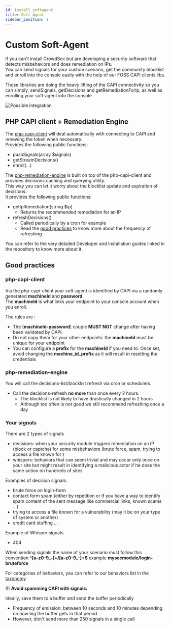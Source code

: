 ```yaml
---
id: install_softagent
title: Soft Agent
sidebar_position: 1
---
```


# Custom Soft-Agent

If you can't install CrowdSec but are developing a security software that detects misbehaviors and does remediation on IPs.\
You can send signals for your custom scenario, get the community blocklist and enroll into the console easily with the help of our FOSS CAPI clients libs.

Those libraries are doing the heavy lifting of the CAPI connectivity so you can simply, sendSignals, getDecisions and getRemediationForIp, as well as enrolling your soft-agent into the console

![Possible integration](/img/php-libs-crowdsec-overview+cron.jpg)

## PHP CAPI client + Remediation Engine

The [php-capi-client](https://github.com/crowdsecurity/php-capi-client) will deal automatically with connecting to CAPI and renewing the token when necessary.\
Provides the following public functions:
* pushSignals(array $signals)
* getStreamDecisions()
* enroll(...)

The [php-remediation-engine](https://github.com/crowdsecurity/php-remediation-engine) is built on top of the php-capi-client and provides decisions caching and querying utility.\
This way you can let it worry about the blocklist update and expiration of decisions.\
It provides the following public functions:
* getIpRemediation(string $ip)
  * Returns the recommended remediation for an IP
* refreshDecisions()
  * Called periodically by a cron for example
  * Read the [good practices](#good-practices) to know more about the frequency of refreshing

You can refer to the very detailed Developer and Installation guides linked in the repository to know more about it.

## Good practices

### php-capi-client
Via the php-capi-client your soft-agent is identified by CAPI via a randomly generated **machineId** and **password**.\
The **machineId** is what links your endpoint to your console account when you enroll.

The rules are : 
* The [**machineId-password**] couple **MUST NOT** change after having been validated by CAPI.
* Do not copy them for your other endpoints: the **machineId** must be unique for your endpoint
* You can configure a **prefix** for the **machineId** if you need to. Once set, avoid changing the **machine_id_prefix** as it will result in resetting the credentials

### php-remediation-engine

You will call the decisions-list/blocklist refresh via cron or schedulers.
* Call the decisions-refresh **no more** than once every 2 hours.
  * The blocklist is not likely to have drastically changed in 2 hours 
  * Although too often is not good we still recommend refreshing once a day

### Your signals

There are 2 types of signals
* decisions: when your security module triggers remediation on an IP (block or captcha) for some misbehaviors (brute force, spam, trying to access a file known for )
* whispers: behaviors that can seem trivial and may occur only once on your site but might result in identifying a malicious actor if he does the same action on hundreds of sites

Examples of decision signals:
* brute force on login-form
* contact form spam (either by repetition or if you have a way to identify spam content of the sent message like commercial links, known scams ...)
* trying to access a file known for a vulnerability (may it be on your type of system or another)
* credit card stuffing
...

Example of Whisper signals
* 404

When sending signals the name of your scenario must follow this convention **^[a-z0-9_-]+\/[a-z0-9_-]+$** example **mysecmodule/login-bruteforce**

For categories of behaviors, you can refer to our behaviors list in the [taxonomy ](https://doc.crowdsec.net/docs/next/cti_api/taxonomy/#behaviors)

(!) **Avoid spamming CAPI with signals:**

Ideally, save them to a buffer and send the buffer periodically
* Frequency of emission: between 10 seconds and 10 minutes depending on how big the buffer gets in that period
* However, don't send more than 250 signals in a single call